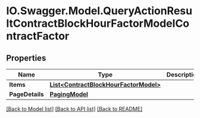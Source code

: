 # IO.Swagger.Model.QueryActionResultContractBlockHourFactorModelContractFactor
## Properties

Name | Type | Description | Notes
------------ | ------------- | ------------- | -------------
**Items** | [**List&lt;ContractBlockHourFactorModel&gt;**](ContractBlockHourFactorModel.md) |  | [optional] 
**PageDetails** | [**PagingModel**](PagingModel.md) |  | [optional] 

[[Back to Model list]](../README.md#documentation-for-models) [[Back to API list]](../README.md#documentation-for-api-endpoints) [[Back to README]](../README.md)

